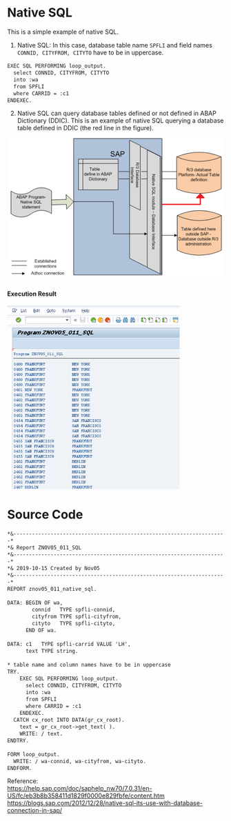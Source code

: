 ﻿# Native SQL

This is a simple example of native SQL.

1. Native SQL: In this case, database table name `SPFLI` and field names `CONNID, CITYFROM, CITYTO` have to be in uppercase.
```
EXEC SQL PERFORMING loop_output.
  select CONNID, CITYFROM, CITYTO
  into :wa
  from SPFLI
  where CARRID = :c1
ENDEXEC.
```
 
2. Native SQL can query database tables defined or not defined in ABAP Dictionary (DDIC). This is an example of native SQL querying a database table defined in DDIC (the red line in the figure).

<img src="https://github.com/Nov05/pictures/blob/master/ABAP%20101/database_access_through_native_sql_statement_170145_v2.png?raw=true" width=500>

#### Execution Result

<img src="https://github.com/Nov05/pictures/blob/master/ABAP%20101/2019-10-15%2015_24_40-server.sapides.online_12299%20-%20Remote%20Desktop%20Connection.png?raw=true" width=400>  



# Source Code

```
*&---------------------------------------------------------------------*
*& Report ZNOV05_011_SQL
*&---------------------------------------------------------------------*
*& 2019-10-15 Created by Nov05
*&---------------------------------------------------------------------*
REPORT znov05_011_native_sql.

DATA: BEGIN OF wa,
        connid   TYPE spfli-connid,
        cityfrom TYPE spfli-cityfrom,
        cityto   TYPE spfli-cityto,
      END OF wa.

DATA: c1   TYPE spfli-carrid VALUE 'LH',
      text TYPE string.

* table name and column names have to be in uppercase
TRY.
    EXEC SQL PERFORMING loop_output.
      select CONNID, CITYFROM, CITYTO
      into :wa
      from SPFLI
      where CARRID = :c1
    ENDEXEC.
  CATCH cx_root INTO DATA(gr_cx_root).
    text = gr_cx_root->get_text( ).
    WRITE: / text.
ENDTRY.

FORM loop_output.
  WRITE: / wa-connid, wa-cityfrom, wa-cityto.
ENDFORM.
```

Reference:    
https://help.sap.com/doc/saphelp_nw70/7.0.31/en-US/fc/eb3b8b358411d1829f0000e829fbfe/content.htm     
https://blogs.sap.com/2012/12/28/native-sql-its-use-with-database-connection-in-sap/    